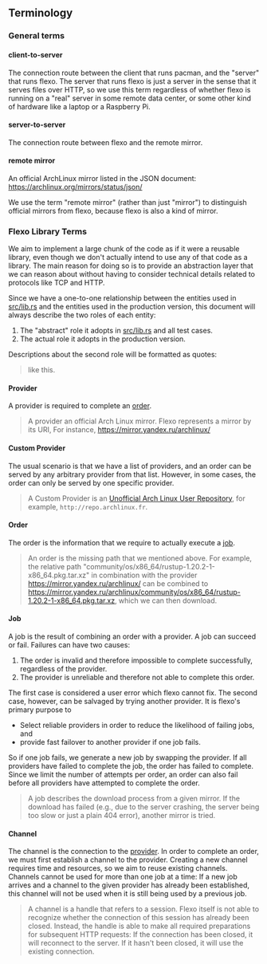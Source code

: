 ## Terminology

### General terms

#### client-to-server
The connection route between the client that runs pacman, and the "server" that runs flexo. The
server that runs flexo is just a server in the sense that it serves files over HTTP, so we
use this term regardless of whether flexo is running on a "real" server in some remote data center,
or some other kind of hardware like a laptop or a Raspberry Pi.

#### server-to-server
The connection route between flexo and the remote mirror.

#### remote mirror
An official ArchLinux mirror listed in the JSON document: https://archlinux.org/mirrors/status/json/

We use the term "remote mirror" (rather than just "mirror") to distinguish official mirrors from flexo,
because flexo is also a kind of mirror.


### Flexo Library Terms

We aim to implement a large chunk of the code as if it were a reusable library, even though we don't actually intend
to use any of that code as a library. The main reason for doing so is to provide an abstraction layer that we can
reason about without having to consider technical details related to protocols like TCP and HTTP.

Since we have a one-to-one relationship between the entities used in [src/lib.rs](src/lib.rs) and
the entities used in the production version, this document will always describe the two roles
of each entity:
1. The "abstract" role it adopts in [src/lib.rs](src/lib.rs) and all test cases.
2. The actual role it adopts in the production version.

Descriptions about the second role will be formatted as quotes:
> like this.

#### Provider
A provider is required to complete an [order](#order).
> A provider an official Arch Linux mirror. Flexo represents a mirror by its URI,
> For instance, 
> https://mirror.yandex.ru/archlinux/

#### Custom Provider
The usual scenario is that we have a list of providers, and an order can be served by any arbitrary provider from that
list. However, in some cases, the order can only be served by one specific provider.
> A Custom Provider is an [Unofficial Arch Linux User Repository](https://wiki.archlinux.org/index.php/Unofficial_user_repositories),
> for example, `http://repo.archlinux.fr`.
 
#### Order
The order is the information that we require to actually execute a [job](#job).

> An order is the missing path that we mentioned above. For example, 
> the relative path "community/os/x86_64/rustup-1.20.2-1-x86_64.pkg.tar.xz" in combination
> with the provider https://mirror.yandex.ru/archlinux/ can be combined to
> https://mirror.yandex.ru/archlinux/community/os/x86_64/rustup-1.20.2-1-x86_64.pkg.tar.xz,
> which we can then download.

#### Job
A job is the result of combining an order with a provider.
A job can succeed or fail. Failures can have two causes:
1. The order is invalid and therefore impossible to complete successfully, regardless of the provider.
2. The provider is unreliable and therefore not able to complete this order.

The first case is considered a user error which flexo cannot fix. The second case, however, can
be salvaged by trying another provider. It is flexo's primary purpose to
* Select reliable providers in order to reduce the likelihood of failing jobs, and
* provide fast failover to another provider if one job fails.

So if one job fails, we generate a new job by swapping the provider. If all providers
have failed to complete the job, the order has failed to complete.
Since we limit the number of attempts per order, an order can also fail before all providers
have attempted to complete the order.

> A job describes the download process from a given mirror. If the download has failed
> (e.g., due to the server crashing, the server being too slow or just a plain 404 error),
> another mirror is tried.

#### Channel
The channel is the connection to the [provider](#provider). In order to complete an order,
we must first establish a channel to the provider. Creating a new channel requires time
and resources, so we aim to reuse existing channels.
Channels cannot be used for more than one job at a time: If a new job arrives and a channel
to the given provider has already been established, this channel will not be used when it
is still being used by a previous job.

> A channel is a handle that refers to a session.
> Flexo itself is not able to
> recognize whether the connection of this session has already been closed. Instead,
> the handle is able to make all required preparations for subsequent HTTP requests:
> If the connection has been closed, it will reconnect to the server. If it hasn't
> been closed, it will use the existing connection.

